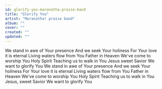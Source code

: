 ```yaml
---
id: glorify-you-maranatha-praise-band
title: "Glorify You"
artist: "Maranatha! praise band"
album: ""
cover: ""
created: ""
updated: ""
---
```


We stand in awe of Your presence
And we seek Your holiness
For Your love it is eternal
Living waters flow from You
Father in Heaven
We've come to worship You
Holy Spirit
Teaching us to walk in You
Jesus sweet Savior
We want to glorify You
We stand in awe of Your presence
And we seek Your holiness
For Your love it is eternal
Living waters flow from You
Father in Heaven
We've come to worship You
Holy Spirit
Teaching us to walk in You
Jesus, sweet Savior
We want to glorify You